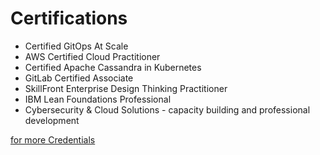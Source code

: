 # Certifications

- Certified GitOps At Scale
- AWS Certified Cloud Practitioner
- Certified Apache Cassandra in Kubernetes
- GitLab Certified Associate
- SkillFront Enterprise Design Thinking Practitioner
- IBM Lean Foundations Professional
- Cybersecurity & Cloud Solutions - capacity building and professional development

[for more Credentials](https://v2.credential.net/profile/isahidris594532/wallet)
